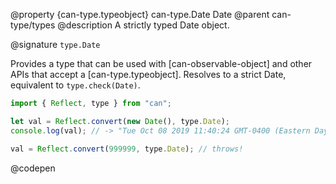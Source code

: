 @property {can-type.typeobject} can-type.Date Date
@parent can-type/types
@description A strictly typed Date object.

@signature `type.Date`

  Provides a type that can be used with [can-observable-object] and other APIs that accept a [can-type.typeobject]. Resolves to a strict Date, equivalent to `type.check(Date)`.

  ```js
  import { Reflect, type } from "can";

  let val = Reflect.convert(new Date(), type.Date);
  console.log(val); // -> "Tue Oct 08 2019 11:40:24 GMT-0400 (Eastern Daylight Time)"

  val = Reflect.convert(999999, type.Date); // throws!
  ```
  @codepen
